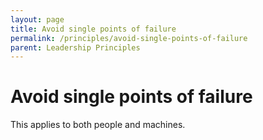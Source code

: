 ```yaml
---
layout: page
title: Avoid single points of failure
permalink: /principles/avoid-single-points-of-failure
parent: Leadership Principles
---
```


# Avoid single points of failure

This applies to both people and machines.
